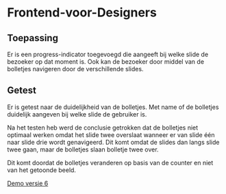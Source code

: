# Frontend-voor-Designers

## Toepassing
Er is een progress-indicator toegevoegd die aangeeft bij welke slide de bezoeker op dat moment is. Ook kan de bezoeker door middel van de bolletjes navigeren door de verschillende slides.

## Getest
Er is getest naar de duidelijkheid van de bolletjes. Met name of de bolletjes duidelijk aangeven bij welke slide de gebruiker is.

Na het testen heb werd de conclusie getrokken dat de bolletjes niet optimaal werken omdat het slide twee overslaat wanneer er van slide één naar slide drie wordt genavigeerd. Dit komt omdat de slides dan langs slide twee gaan, maar de bolletjes slaan bolletje twee over.

Dit komt doordat de bolletjes veranderen op basis van de counter en niet van het getoonde beeld.

[Demo versie 6](https://BrianJakobs.github.io/frontendvoordesigners/opdracht2/v6/)
